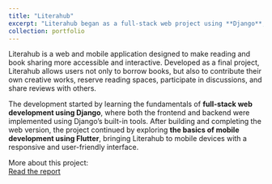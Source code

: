 ```yaml
---
title: "Literahub"
excerpt: "Literahub began as a full-stack web project using **Django**, then expanded into mobile development using **Flutter** to support both platforms."
collection: portfolio
---
```


Literahub is a web and mobile application designed to make reading and book sharing more accessible and interactive. Developed as a final project, Literahub allows users not only to borrow books, but also to contribute their own creative works, reserve reading spaces, participate in discussions, and share reviews with others.

The development started by learning the fundamentals of **full-stack web development using Django**, where both the frontend and backend were implemented using Django’s built-in tools. After building and completing the web version, the project continued by exploring **the basics of mobile development using Flutter**, bringing Literahub to mobile devices with a responsive and user-friendly interface.

More about this project:  
[Read the report](https://drive.google.com/file/d/1PMUwXqgSoKXYtzpbGlAjwtBWfTLMHxfW/view?usp=sharing)
